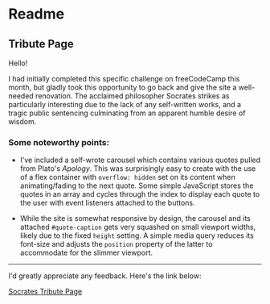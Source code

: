 # Readme
## Tribute Page
Hello!

I had initially completed this specific challenge on freeCodeCamp this month, but gladly took this opportunity to go back and give the site a well-needed renovation. The acclaimed philosopher Socrates strikes as particularly interesting due to the lack of any self-written works, and a tragic public sentencing culminating from an apparent humble desire of wisdom.    

### Some noteworthy points:  

* I've included a self-wrote carousel which contains various quotes pulled from Plato's _Apology_. This was surprisingly easy to create with the use of a flex container with `overflow: hidden` set on its content when animating/fading to the next quote. Some simple JavaScript stores the quotes in an array and cycles through the index to display each quote to the user with event listeners attached to the buttons.  

* While the site is somewhat responsive by design, the carousel and its attached `#quote-caption` gets very squashed on small viewport widths, likely due to the fixed `height` setting. A simple media query reduces its font-size and adjusts the `position` property of the latter to accommodate for the slimmer viewport.

---

I'd greatly appreciate any feedback. Here's the link below:

[Socrates Tribute Page](https://schoolofcode.github.io/w0d0_precourse-challenge-Laurence279/)